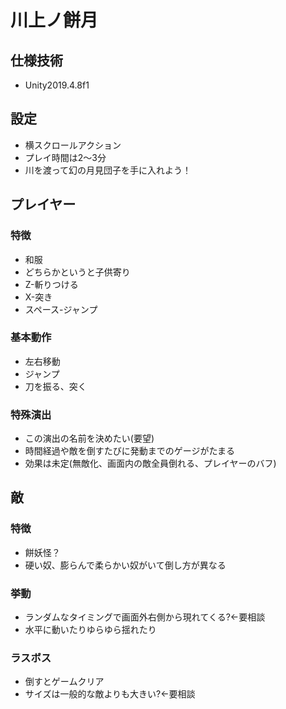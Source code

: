 # 川上ノ餅月

## 仕様技術

- Unity2019.4.8f1

## 設定

- 横スクロールアクション
- プレイ時間は2～3分
- 川を渡って幻の月見団子を手に入れよう！

## プレイヤー
### 特徴
- 和服
- どちらかというと子供寄り
- Z-斬りつける
- X-突き
- スペース-ジャンプ

### 基本動作
- 左右移動
- ジャンプ
- 刀を振る、突く

### 特殊演出
- この演出の名前を決めたい(要望)
- 時間経過や敵を倒すたびに発動までのゲージがたまる
- 効果は未定(無敵化、画面内の敵全員倒れる、プレイヤーのバフ)

## 敵
### 特徴
- 餅妖怪？
- 硬い奴、膨らんで柔らかい奴がいて倒し方が異なる

### 挙動
- ランダムなタイミングで画面外右側から現れてくる?←要相談
- 水平に動いたりゆらゆら揺れたり

### ラスボス
- 倒すとゲームクリア
- サイズは一般的な敵よりも大きい?←要相談



